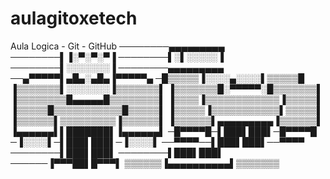 # aulagitoxetech
Aula Logica - Git - GitHub
────────▄▄▄▄▄▄▄▄▄
────────▌▐░▀░▀░▀▐
────────▌░▌░░░░░▐
────────▌░░░░░░░▐
────────▄▄▄▄▄▄▄▄▄
──▄▀▀▀▀▀▌▄█▄░▄█▄▐▀▀▀▀▀▄
─█▒▒▒▒▒▐░░░░▄░░░░▌▒▒▒▒▒█
▐▒▒▒▒▒▒▒▌░░░░░░░▐▒▒▒▒▒▒▒▌
▐▒▒▒▒▒▒▒█░▀▀▀▀▀░█▒▒▒▒▒▒▒▌
▐▒▒▒▒▒▒▒▒█▄▄▄▄▄█▒▒▒▒▒▒▒▒▌
▐▒▒▒▒▐▒▒▒▒▒▒▒▒▒▒▒▒▐▒▒▒▒▒▌
▐▒▒▒▒▒█▒▒▒▒▒▒▒▒▒▒▒█▒▒▒▒▒▌
▐▒▒▒▒▒▐▒▒▒▒▒▒▒▒▒▒▒▌▒▒▒▒▒▌
▐▒▒▒▒▒▒▌▒▒▒▒▒▒▒▒▒▐▒▒▒▒▒▒▌
▐▒▒▒▒▒▒▌▄▄▄▄▄▄▄▄▄▐▒▒▒▒▒▒▌
▐▄▄▄▄▄▄▌▌███████▌▐▄▄▄▄▄▄▌
─█▀▀▀▀█─▌███▌███▌─█▀▀▀▀█
─▐░░░░▌─▌███▌███▌─▐░░░░▌
──▀▀▀▀──▌███▌███▌──▀▀▀▀
────────▌███▌███▌
────────▌███▌███▌
──────▐▀▀▀██▌█▀▀▀▌
▒▒▒▒▒▒▐▄▄▄▄▄▄▄▄▄▄▌▒▒▒▒▒▒▒
